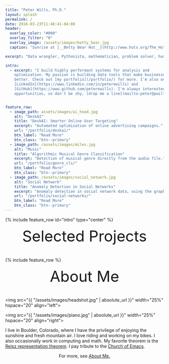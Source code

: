 ```yaml
---
title: "Peter Wills, Ph.D."
layout: splash
permalink: /
date: 2016-03-23T11:48:41-04:00
header:
  overlay_color: "#000"
  overlay_filter: "0"
  overlay_image: /assets/images/betty_bear.jpg
  caption: "Sunrise at [__Betty Bear Hut__](http://www.huts.org/The_Huts/bettybear.php)"

excerpt: "Data wrangler, Pythonista, mathematician, problem solver, human being"

intro: 
  - excerpt: "I build highly performant systems for analysis and
    optimization. My passion is building data tools that make businesses work
    better. Check out [my portfolio](/portfolio/) for more. I'm also on 
	[LinkedIn](https://www.linkedin.com/in/peterewills) and
    [GitHub](https://www.github.com/peterewills). I'm always interested in new
    opportunities, so don't be shy, [drop me a line](mailto:peter@pwills.com)!"


feature_row:
  - image_path: assets/images/ai_head.jpg
    alt: "DeskAI"
    title: "DeskAI: Smarter Online User Targeting"
    excerpt: "Automated optimization of online advertising campaigns."
    url: "/portfolio/deskai/"
    btn_label: "Read More"
    btn_class: "btn--primary"	
  - image_path: /assets/images/miles.jpg
    alt: "Music"
    title: "Algorithmic Musical Genre Classification"
    excerpt: "Detection of musical genre directly from the audio file."
    url: "/portfolio/genre_cls/"
    btn_label: "Read More"
    btn_class: "btn--primary"	
  - image_path: /assets/images/social_network.jpg
    alt: "Social Network"
    title: "Anomaly Detection in Social Networks"
    excerpt: "Anomaly detection in social network data, using the graph resistance."
    url: "/portfolio/social-networks/"
    btn_label: "Read More"
    btn_class: "btn--primary"
---
```


{% include feature_row id="intro" type="center" %}

<div style="margin-bottom:1cm" align="center"><font size="55">Selected Projects</font></div>

{% include feature_row %}

<div style="margin-bottom:1cm" align="center"><font size="55">About Me</font></div>


<img src="{{ "/assets/images/headshot.jpg" | absolute_url }}"
width="25%" hspace="20" align="left"> 


<img src="{{ "/assets/images/piano.jpg" | absolute_url }}"
width="25%" hspace="20" align="right"> 

I live in Boulder, Colorado, where I have the privilege of enjoying the
sunshine and fresh mountain air. I love riding and working on my bikes. I also
occasionally work in computing and math. My favorite theorem is the
[Reisz representation theorem][1]. I pay tribute to the
[Church of Emacs][2]. 

<div style="margin-top:1 cm" align="center">For more, see <a href="{{ "/about/" | absolute_url }}">About Me.</a></div>



[1]: https://en.wikipedia.org/wiki/Riesz_representation_theorem

[2]: https://www.gnu.org/fun/jokes/gospel.html
